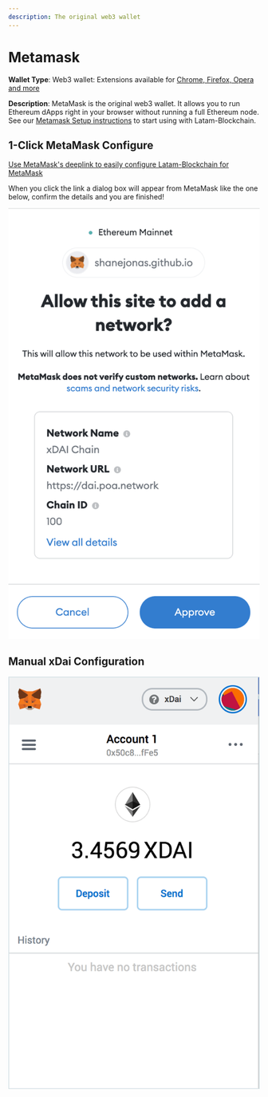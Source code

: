 ```yaml
---
description: The original web3 wallet
---
```


# Metamask

**Wallet Type**: Web3 wallet: Extensions available for [Chrome, Firefox, Opera and more](https://metamask.io/)

**Description**: MetaMask is the original web3 wallet. It allows you to run Ethereum dApps right in your browser without running a full Ethereum node. See our [Metamask Setup instructions](metamask-setup.md) to start using with Latam-Blockchain.

## 1-Click MetaMask Configure

[Use MetaMask's deeplink to easily configure Latam-Blockchain for MetaMask](https://shanejonas.github.io/metamask-link/deep?method=wallet_addEthereumChain&params[0][chainId]=0xAC&params[0][chainName]=Latam-Testnet%20Chain&params[0][rpcUrls][0]=https://rpc.latam-blockchain.com&params[0][nativeCurrency][name]=USD&params[0][nativeCurrency][symbol]=USD&params[0][nativeCurrency][decimals]=18&params[0][blockExplorerUrls][0]=https://explorer.latam-blockchain.com)

When you click the link a dialog box will appear from MetaMask like the one below, confirm the details and you are finished!

![MetaMask Chrome extension connected to the xDai chain](../../../.gitbook/assets/metamask-deeplink.png)

## Manual xDai Configuration

![MetaMask Chrome extension connected to the xDai chain](../../../.gitbook/assets/mm-ex2.png)

